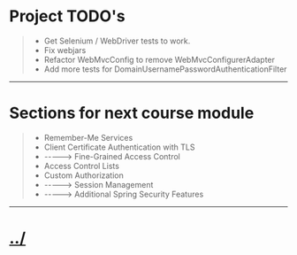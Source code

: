 # Project TODO's

> * Get Selenium / WebDriver tests to work.
> * Fix webjars
> * Refactor WebMvcConfig to remove WebMvcConfigurerAdapter
> * Add more tests for DomainUsernamePasswordAuthenticationFilter


---


# Sections for next course module
> * Remember-Me Services
> * Client Certificate Authentication with TLS
> * -----> Fine-Grained Access Control
> * Access Control Lists
> * Custom Authorization
> * -----> Session Management
> * -----> Additional Spring Security Features


---

# [../](../README.md)
